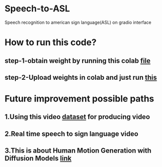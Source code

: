 # Speech-to-ASL
Speech recognition to american sign language(ASL) on gradio interface 

# How to run this code?
## step-1-obtain weight by running this colab [file](Copy_of_Yet_another_copy_of_projNUS101.ipynb)

## step-2-Upload weights in colab and just run [this](Copying_of_FinalNUSproject1.ipynb)

# Future improvement possible paths

## 1.Using this video [dataset](http://mocap.cs.cmu.edu/) for producing video 

## 2.Real time speech to sign language video

## 3.This is about Human Motion Generation with Diffusion Models [link](https://is.mpg.de/events/human-motion-generation-with-diffusion-models)

